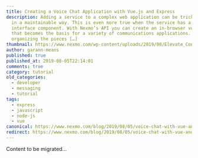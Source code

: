 ```yaml
---
title: Creating a Voice Chat Application with Vue.js and Express
description: Adding a service to a complex web application can be tricky to do
  in a maintainable way. This is even more true when the service has a user
  interface component. With Nexmo’s API you can create an in-browser voice chat
  that becomes the basis for a variety of communications applications. But even
  organizing the pieces […]
thumbnail: https://www.nexmo.com/wp-content/uploads/2019/08/Elevate_ConversationVueJS-1.png
author: garann-means
published: true
published_at: 2019-08-05T22:14:01
comments: true
category: tutorial
old_categories:
  - developer
  - messaging
  - tutorial
tags:
  - express
  - javascript
  - node-js
  - vue
canonical: https://www.nexmo.com/blog/2019/08/05/voice-chat-with-vue-and-express-dr
redirect: https://www.nexmo.com/blog/2019/08/05/voice-chat-with-vue-and-express-dr
---
```

Content to be migrated...